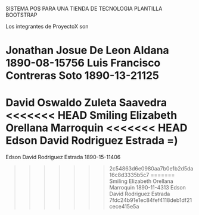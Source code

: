 SISTEMA POS PARA UNA TIENDA DE TECNOLOGIA
PLANTILLA BOOTSTRAP

Los integrantes de ProyectoX son 

Jonathan Josue De Leon Aldana  1890-08-15756
Luis Francisco Contreras Soto  1890-13-21125
===========================================
David Oswaldo  Zuleta Saavedra
<<<<<<< HEAD
Smiling Elizabeth Orellana Marroquin
<<<<<<< HEAD
Edson David Rodriguez Estrada =)
=======
Edson David Rodriguez Estrada	1890-15-11406
>>>>>>> 2c54863d6e0980aa7b0e1b2d5da16c8d3335b5c7
=======
Smiling Elizabeth Orellana Marroquin 1890-11-4313
Edson David Rodriguez Estrada
>>>>>>> 7fdc24b91e1ec84fef4118deb1df21cece415e5a
